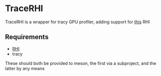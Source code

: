 # TraceRHI
TraceRHI is a wrapper for tracy GPU profiler, adding support for [this](https://www.github.com/Git-i/RHI) RHI
## Requirements
- [RHI](https://www.github.com/Git-i/RHI)
- tracy

These should both be provided to meson, the first via a subproject, and the latter by any means
